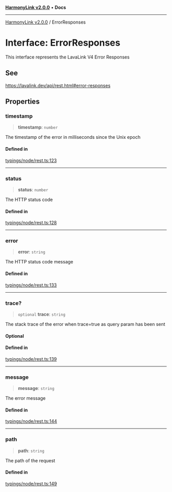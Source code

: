 [**HarmonyLink v2.0.0**](../README.md) • **Docs**

***

[HarmonyLink v2.0.0](../globals.md) / ErrorResponses

# Interface: ErrorResponses

This interface represents the LavaLink V4 Error Responses

## See

https://lavalink.dev/api/rest.html#error-responses

## Properties

### timestamp

> **timestamp**: `number`

The timestamp of the error in milliseconds since the Unix epoch

#### Defined in

[typings/node/rest.ts:123](https://github.com/Joniii11/HarmonyLink/blob/master/src/typings/node/rest.ts#L123)

***

### status

> **status**: `number`

The HTTP status code

#### Defined in

[typings/node/rest.ts:128](https://github.com/Joniii11/HarmonyLink/blob/master/src/typings/node/rest.ts#L128)

***

### error

> **error**: `string`

The HTTP status code message

#### Defined in

[typings/node/rest.ts:133](https://github.com/Joniii11/HarmonyLink/blob/master/src/typings/node/rest.ts#L133)

***

### trace?

> `optional` **trace**: `string`

The stack trace of the error when trace=true as query param has been sent

#### Optional

#### Defined in

[typings/node/rest.ts:139](https://github.com/Joniii11/HarmonyLink/blob/master/src/typings/node/rest.ts#L139)

***

### message

> **message**: `string`

The error message

#### Defined in

[typings/node/rest.ts:144](https://github.com/Joniii11/HarmonyLink/blob/master/src/typings/node/rest.ts#L144)

***

### path

> **path**: `string`

The path of the request

#### Defined in

[typings/node/rest.ts:149](https://github.com/Joniii11/HarmonyLink/blob/master/src/typings/node/rest.ts#L149)
